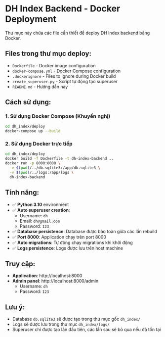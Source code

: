 # DH Index Backend - Docker Deployment

Thư mục này chứa các file cần thiết để deploy DH Index backend bằng Docker.

## Files trong thư mục deploy:

- `Dockerfile` - Docker image configuration
- `docker-compose.yml` - Docker Compose configuration  
- `.dockerignore` - Files to ignore during Docker build
- `create_superuser.py` - Script tự động tạo superuser
- `README.md` - Hướng dẫn này

## Cách sử dụng:

### 1. Sử dụng Docker Compose (Khuyến nghị)

```bash
cd dh_index/deploy
docker-compose up --build
```

### 2. Sử dụng Docker trực tiếp

```bash
cd dh_index/deploy
docker build -f Dockerfile -t dh-index-backend ..
docker run -p 8000:8000 \
  -v $(pwd)/../db.sqlite3:/app/db.sqlite3 \
  -v $(pwd)/../logs:/app/logs \
  dh-index-backend
```

## Tính năng:

- ✅ **Python 3.10** environment
- ✅ **Auto superuser creation**: 
  - Username: `dh`
  - Email: `dh@gmail.com`
  - Password: `123`
- ✅ **Database persistence**: Database được bảo toàn giữa các lần rebuild
- ✅ **Port 8000**: Application chạy trên port 8000
- ✅ **Auto migrations**: Tự động chạy migrations khi khởi động
- ✅ **Logs persistence**: Logs được lưu trên host machine

## Truy cập:

- **Application**: http://localhost:8000
- **Admin panel**: http://localhost:8000/admin
  - Username: `dh`
  - Password: `123`

## Lưu ý:

- Database `db.sqlite3` sẽ được tạo trong thư mục gốc `dh_index/`
- Logs sẽ được lưu trong thư mục `dh_index/logs/`
- Superuser chỉ được tạo lần đầu tiên, các lần sau sẽ bỏ qua nếu đã tồn tại

